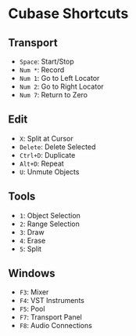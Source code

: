 # Cubase Shortcuts

## Transport
- `Space`: Start/Stop
- `Num *`: Record
- `Num 1`: Go to Left Locator
- `Num 2`: Go to Right Locator
- `Num 7`: Return to Zero

## Edit
- `X`: Split at Cursor
- `Delete`: Delete Selected
- `Ctrl+D`: Duplicate
- `Alt+D`: Repeat
- `U`: Unmute Objects

## Tools
- `1`: Object Selection
- `2`: Range Selection
- `3`: Draw
- `4`: Erase
- `5`: Split

## Windows
- `F3`: Mixer
- `F4`: VST Instruments
- `F5`: Pool
- `F7`: Transport Panel
- `F8`: Audio Connections
